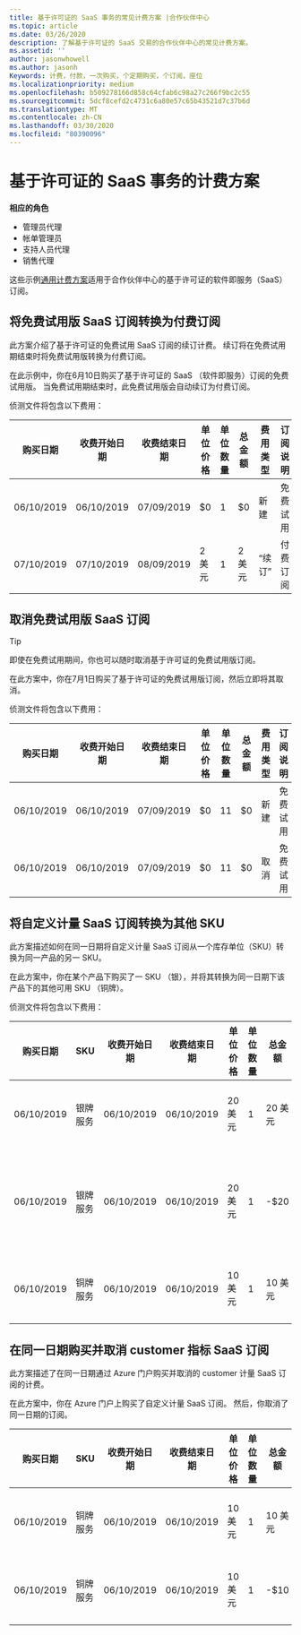 ```yaml
---
title: 基于许可证的 SaaS 事务的常见计费方案 |合作伙伴中心
ms.topic: article
ms.date: 03/26/2020
description: 了解基于许可证的 SaaS 交易的合作伙伴中心的常见计费方案。
ms.assetid: ''
author: jasonwhowell
ms.author: jasonh
Keywords: 计费，付款，一次购买，个定期购买，个订阅，座位
ms.localizationpriority: medium
ms.openlocfilehash: b509278166d858c64cfab6c98a27c266f9bc2c55
ms.sourcegitcommit: 5dcf8cefd2c4731c6a80e57c65b43521d7c37b6d
ms.translationtype: MT
ms.contentlocale: zh-CN
ms.lasthandoff: 03/30/2020
ms.locfileid: "80390096"
---
```

# <a name="billing-scenarios-for-license-based-saas-transactions"></a>基于许可证的 SaaS 事务的计费方案

**相应的角色**

- 管理员代理
- 帐单管理员
- 支持人员代理
- 销售代理


这些示例[通用计费方案](common-billing-scenarios.md)适用于合作伙伴中心的基于许可证的软件即服务（SaaS）订阅。

## <a name="convert-a-free-trial-saas-subscription-to-a-paid-subscription"></a>将免费试用版 SaaS 订阅转换为付费订阅

此方案介绍了基于许可证的免费试用 SaaS 订阅的续订计费。 续订将在免费试用期结束时将免费试用版转换为付费订阅。

在此示例中，你在6月10日购买了基于许可证的 SaaS （软件即服务）订阅的免费试用版。 当免费试用期结束时，此免费试用版会自动续订为付费订阅。

侦测文件将包含以下费用：

| 购买日期 | 收费开始日期 | 收费结束日期 | 单位价格 | 单位数量 | 总金额 | 费用类型 | 订阅说明 |
| ------------- | ----------------- | --------------- | ---------- | ------------- | ------------ | ----------- | ----------------- |
| 06/10/2019 | 06/10/2019 | 07/09/2019 | $0 | 1 | $0 | 新建 | 免费试用 |
| 07/10/2019 | 07/10/2019 | 08/09/2019 | 2 美元 | 1 | 2 美元 | “续订” | 付费订阅 |

## <a name="cancel-a-free-trial-saas-subscription"></a>取消免费试用版 SaaS 订阅

> [!TIP]
> 即使在免费试用期间，你也可以随时取消基于许可证的免费试用版订阅。

在此方案中，你在7月1日购买了基于许可证的免费试用版订阅，然后立即将其取消。

侦测文件将包含以下费用：

| 购买日期 | 收费开始日期 | 收费结束日期 | 单位价格 | 单位数量 | 总金额 | 费用类型 | 订阅说明 |
| ------------- | ----------------- | --------------- | ---------- | ------------- | ------------ | ----------- | ----------------- |
| 06/10/2019 | 06/10/2019 | 07/09/2019 | $0 | 11 | $0 | 新建 | 免费试用 |
| 06/10/2019 | 06/10/2019 | 07/09/2019 | $0 | 11 | $0 | 取消 | 免费试用 |

## <a name="convert-custom-meter-saas-subscription-to-another-sku"></a>将自定义计量 SaaS 订阅转换为其他 SKU

此方案描述如何在同一日期将自定义计量 SaaS 订阅从一个库存单位（SKU）转换为同一产品的另一 SKU。

在此方案中，你在某个产品下购买了一 SKU （银），并将其转换为同一日期下该产品下的其他可用 SKU （铜牌）。

侦测文件将包含以下费用：

| 购买日期 | SKU | 收费开始日期 | 收费结束日期 | 单位价格 | 单位数量 | 总金额 | 费用类型 | 订阅说明 |
| ------------- | ----------------- | ----------------- | --------------- | ---------- | ------------- | ------------ | ----------- | ----------------- |
| 06/10/2019 | 银牌服务 | 06/10/2019 | 06/10/2019 | 20 美元 | 1 | 20 美元 | 新建 | 自定义计量 SaaS 订阅 |
| 06/10/2019 | 银牌服务 | 06/10/2019 | 06/10/2019 | 20 美元 | 1 | -$20 | 转换 | 自定义计量 SaaS 订阅的按比例 rebill |
| 06/10/2019 | 铜牌服务 | 06/10/2019 | 06/10/2019 | 10 美元 | 1 | 10 美元 | 转换 | 自定义计量 SaaS 订阅 |

## <a name="purchase-and-cancel-a-customer-meter-saas-subscription-on-same-date"></a>在同一日期购买并取消 customer 指标 SaaS 订阅

此方案描述了在同一日期通过 Azure 门户购买并取消的 customer 计量 SaaS 订阅的计费。

在此方案中，你在 Azure 门户上购买了自定义计量 SaaS 订阅。 然后，你取消了同一日期的订阅。

| 购买日期 | SKU | 收费开始日期 | 收费结束日期 | 单位价格 | 单位数量 | 总金额 | 费用类型 | 订阅说明 |
| ------------- | ------------- |----------------- | --------------- | ---------- | ------------- | ------------ | ----------- | ----------------- |
| 06/10/2019 | 铜牌服务 | 06/10/2019 | 06/10/2019 | 10 美元 | 1 | 10 美元 | 新建 | 自定义计量 SaaS 订阅 |
| 06/10/2019 | 铜牌服务 | 06/10/2019 | 06/10/2019 | 10 美元 | 1 | -$10 | CancelImmediate | 自定义计量 SaaS 订阅 |
